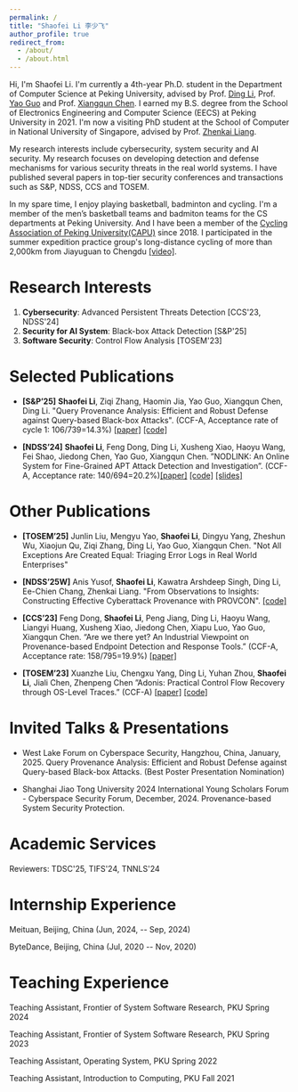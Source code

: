 ```yaml
---
permalink: /
title: "Shaofei Li 李少飞"
author_profile: true
redirect_from: 
  - /about/
  - /about.html
---
```


Hi, I'm Shaofei Li. I'm currently a 4th-year Ph.D. student in the Department of Computer Science at Peking University, advised by Prof. [Ding Li](https://marapapman.github.io/), Prof. [Yao Guo](https://yaoguopku.github.io/) and Prof. [Xiangqun Chen](https://dblp.org/pid/49/628.html). I earned my B.S. degree from the School of Electronics Engineering and Computer Science (EECS) at Peking University in 2021. I'm now a visiting PhD student at the School of Computer in National University of Singapore, advised by Prof. [Zhenkai Liang](https://www.comp.nus.edu.sg/~liangzk/).

My research interests include cybersecurity, system security and AI security. My research focuses on developing detection and defense mechanisms for various security threats in the real world systems. I have published several papers in top-tier security conferences and transactions such as S&P, NDSS, CCS and TOSEM. 

In my spare time, I enjoy playing basketball, badminton and cycling. I'm a member of the men’s basketball teams and badmiton teams for the CS departments at Peking University. And I have been a member of the [Cycling Association of Peking University(CAPU)](https://chexie.net/#main) since 2018. I participated in the summer expedition practice group's long-distance cycling of more than 2,000km from Jiayuguan to Chengdu [[video]](https://www.bilibili.com/video/BV14b411N79B/?spm_id_from=333.337.search-card.all.click&vd_source=51525784685e693bb27951657c05023d).

Research Interests
======
1. **Cybersecurity**: Advanced Persistent Threats Detection [CCS'23, NDSS'24]
2. **Security for AI System**: Black-box Attack Detection [S&P'25]
3. **Software Security**: Control Flow Analysis [TOSEM'23]

Selected Publications
======
- **[S&P’25]** **Shaofei Li**, Ziqi Zhang, Haomin Jia, Yao Guo, Xiangqun Chen, Ding Li. "Query Provenance Analysis: Efficient and Robust Defense against Query-based Black-box Attacks". (CCF-A, Acceptance rate of cycle 1: 106/739=14.3%) [[paper]](https://www.computer.org/csdl/proceedings-article/sp/2025/223600a072/21B7RgFCieQ) [[code]](https://github.com/0xllssFF/QPA)

- **[NDSS’24]** **Shaofei Li**, Feng Dong, Ding Li, Xusheng Xiao, Haoyu Wang, Fei Shao, Jiedong Chen, Yao Guo, Xiangqun
Chen. ”NODLINK: An Online System for Fine-Grained APT Attack Detection and Investigation”. (CCF-A, Acceptance rate: 140/694=20.2%)[[paper]](https://www.ndss-symposium.org/wp-content/uploads/2024-204-paper.pdf) [[code]](https://github.com/PKU-ASAL/Simulated-Data/tree/main) [[slides]](https://www.ndss-symposium.org/wp-content/uploads/2024-204-slides.pdf)


Other Publications
======
- **[TOSEM’25]** Junlin Liu, Mengyu Yao, **Shaofei Li**, Dingyu Yang, Zheshun Wu, Xiaojun Qu, Ziqi Zhang, Ding Li, Yao Guo, Xiangqun Chen. "Not All Exceptions Are Created Equal: Triaging Error Logs in Real World Enterprises"

- **[NDSS’25W]** Anis Yusof, **Shaofei Li**, Kawatra Arshdeep Singh, Ding Li, Ee-Chien Chang, Zhenkai Liang. "From Observations to Insights: Constructing Effective Cyberattack Provenance with PROVCON". [[code]](https://github.com/anisyusof-sc/provcon/)

- **[CCS’23]** Feng Dong, **Shaofei Li**, Peng Jiang, Ding Li, Haoyu Wang, Liangyi Huang, Xusheng Xiao, Jiedong Chen,
Xiapu Luo, Yao Guo, Xiangqun Chen. “Are we there yet? An Industrial Viewpoint on Provenance-based
Endpoint Detection and Response Tools.” (CCF-A, Acceptance rate: 158/795=19.9%) [[paper]](https://dl.acm.org/doi/abs/10.1145/3576915.3616580)

- **[TOSEM’23]** Xuanzhe Liu, Chengxu Yang, Ding Li, Yuhan Zhou, **Shaofei Li**, Jiali Chen, Zhenpeng Chen ”Adonis: Practical
Control Flow Recovery through OS-Level Traces.” (CCF-A) [[paper]](https://dl.acm.org/doi/pdf/10.1145/3607187) 
 [[code]](https://github.com/PKU-Chengxu/Adonis)


Invited Talks & Presentations
======

- West Lake Forum on Cyberspace Security, Hangzhou, China, January, 2025. Query Provenance Analysis: Efficient and Robust Defense against Query-based Black-box Attacks. (Best Poster Presentation Nomination)

- Shanghai Jiao Tong University 2024 International Young Scholars Forum - Cyberspace Security Forum, December, 2024. Provenance-based System Security Protection.


Academic Services
======
Reviewers: TDSC'25, TIFS'24, TNNLS'24


Internship Experience
======

Meituan, Beijing, China (Jun, 2024, -- Sep, 2024)

ByteDance, Beijing, China (Jul, 2020 -- Nov, 2020)


Teaching Experience
======

Teaching Assistant, Frontier of System Software Research, PKU Spring 2024

Teaching Assistant, Frontier of System Software Research, PKU Spring 2023

Teaching Assistant, Operating System, PKU Spring 2022

Teaching Assistant, Introduction to Computing, PKU Fall 2021
